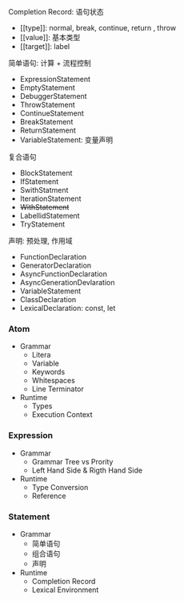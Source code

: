 Completion Record: 语句状态

- [[type]]: normal, break, continue, return , throw
- [[value]]: 基本类型
- [[target]]: label

简单语句: 计算 + 流程控制

- ExpressionStatement
- EmptyStatement
- DebuggerStatement
- ThrowStatement
- ContinueStatement
- BreakStatement
- ReturnStatement
- VariableStatement: 变量声明

复合语句

- BlockStatement
- IfStatement
- SwithStatment
- IterationStatement
- ~~WithStatement~~
- LabellidStatement
- TryStatement

声明: 预处理, 作用域

- FunctionDeclaration
- GeneratorDeclaration
- AsyncFunctionDeclaration
- AsyncGenerationDevlaration
- VariableStatement
- ClassDeclaration
- LexicalDeclaration: const, let


### Atom

- Grammar
    - Litera
    - Variable
    - Keywords
    - Whitespaces
    - Line Terminator
- Runtime
    - Types
    - Execution Context

### Expression

- Grammar
    - Grammar Tree vs Prority
    - Left Hand Side & Rigth Hand Side
- Runtime
    - Type Conversion
    - Reference

### Statement

- Grammar
    - 简单语句
    - 组合语句
    - 声明
- Runtime
    - Completion Record
    - Lexical Environment